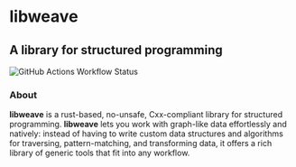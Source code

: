 # libweave
## A library for structured programming
<img alt="GitHub Actions Workflow Status" src="https://img.shields.io/github/actions/workflow/status/gavrilovmiroslav/libweave/rust.yml">

### About

**libweave** is a rust-based, no-unsafe, Cxx-compliant library for structured programming. 
**libweave** lets you work with graph-like data effortlessly and natively: instead of having to write custom data structures and algorithms for traversing, pattern-matching, and transforming data, it offers a rich library of generic tools that fit into any workflow.


